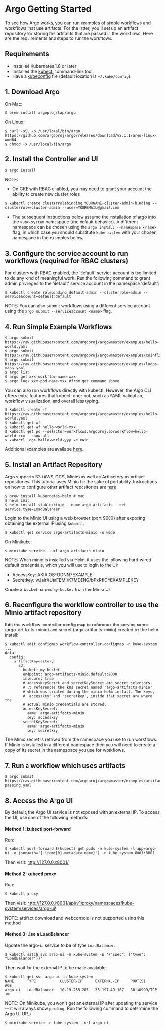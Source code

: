 # Argo Getting Started

To see how Argo works, you can run examples of simple workflows and workflows that use artifacts. For the latter, you'll set up an artifact repository for storing the artifacts that are passed in the workflows. Here are the requirements and steps to run the workflows.

## Requirements
* Installed Kubernetes 1.8 or later
* Installed the [kubectl](https://kubernetes.io/docs/tasks/tools/install-kubectl/) command-line tool
* Have a [kubeconfig](https://kubernetes.io/docs/tasks/access-application-cluster/configure-access-multiple-clusters/) file (default location is `~/.kube/config`).

## 1. Download Argo

On Mac:
```
$ brew install argoproj/tap/argo
```
On Linux:
```
$ curl -sSL -o /usr/local/bin/argo https://github.com/argoproj/argo/releases/download/v2.1.1/argo-linux-amd64
$ chmod +x /usr/local/bin/argo
```

## 2. Install the Controller and UI
```
$ argo install
```
NOTE:
* On GKE with RBAC enabled, you may need to grant your account the ability to create new cluster roles
```
$ kubectl create clusterrolebinding YOURNAME-cluster-admin-binding --clusterrole=cluster-admin --user=YOUREMAIL@gmail.com
```
* The subsequent instructions below assume the installation of argo into the `kube-system` namespace (the default behavior). A different namespace can be chosen using the `argo install --namespace <name>` flag, in which case you should substitute `kube-system` with your chosen namespace in the examples below.

## 3. Configure the service account to run workflows (required for RBAC clusters)
For clusters with RBAC enabled, the 'default' service account is too limited to do any kind of meaningful work. Run the following command to grant admin privileges to the 'default' service account in the namespace 'default':
```
$ kubectl create rolebinding default-admin --clusterrole=admin --serviceaccount=default:default
```
NOTE: You can also submit workflows using a different service account using the `argo submit --serviceaccount <name>` flag.

## 4. Run Simple Example Workflows
```
$ argo submit https://raw.githubusercontent.com/argoproj/argo/master/examples/hello-world.yaml
$ argo submit https://raw.githubusercontent.com/argoproj/argo/master/examples/coinflip.yaml
$ argo submit https://raw.githubusercontent.com/argoproj/argo/master/examples/loops-maps.yaml
$ argo list
$ argo get xxx-workflow-name-xxx
$ argo logs xxx-pod-name-xxx #from get command above
```

You can also run workflows directly with kubectl. However, the Argo CLI offers extra features that kubectl does not, such as YAML validation, workflow visualization, and overall less typing.
```
$ kubectl create -f https://raw.githubusercontent.com/argoproj/argo/master/examples/hello-world.yaml
$ kubectl get wf
$ kubectl get wf hello-world-xxx
$ kubectl get po --selector=workflows.argoproj.io/workflow=hello-world-xxx --show-all
$ kubectl logs hello-world-yyy -c main
```

Additional examples are availabe [here](https://github.com/argoproj/argo/blob/master/examples/README.md).

## 5. Install an Artifact Repository

Argo supports S3 (AWS, GCS, Minio) as well as Artifactory as artifact repositories. This tutorial uses Minio for the sake of portability. Instructions on how to configure other artifact repositories are [here](https://github.com/argoproj/argo/blob/master/ARTIFACT_REPO.md).
```
$ brew install kubernetes-helm # mac
$ helm init
$ helm install stable/minio --name argo-artifacts --set service.type=LoadBalancer
```

Login to the Minio UI using a web browser (port 9000) after exposing obtaining the external IP using `kubectl`.
```
$ kubectl get service argo-artifacts-minio -o wide
```
On Minikube:
```
$ minikube service --url argo-artifacts-minio
```

NOTE: When minio is installed via Helm, it uses the following hard-wired default credentials,
which you will use to login to the UI:
* AccessKey: AKIAIOSFODNN7EXAMPLE
* SecretKey: wJalrXUtnFEMI/K7MDENG/bPxRfiCYEXAMPLEKEY

Create a bucket named `my-bucket` from the Minio UI.

## 6. Reconfigure the workflow controller to use the Minio artifact repository

Edit the workflow-controller config map to reference the service name (argo-artifacts-minio) and secret (argo-artifacts-minio) created by the helm install:
```
$ kubectl edit configmap workflow-controller-configmap -n kube-system
...
data:
  config: |
    artifactRepository:
      s3:
        bucket: my-bucket
        endpoint: argo-artifacts-minio.default:9000
        insecure: true
        # accessKeySecret and secretKeySecret are secret selectors.
        # It references the k8s secret named 'argo-artifacts-minio'
        # which was created during the minio helm install. The keys,
        # 'accesskey' and 'secretkey', inside that secret are where the
        # actual minio credentials are stored.
        accessKeySecret:
          name: argo-artifacts-minio
          key: accesskey
        secretKeySecret:
          name: argo-artifacts-minio
          key: secretkey
```

The Minio secret is retrived from the namespace you use to run workflows. If Minio is installed in a different namespace then you will need to create a copy of its secret in the namespace you use for workflows.

## 7. Run a workflow which uses artifacts
```
$ argo submit https://raw.githubusercontent.com/argoproj/argo/master/examples/artifact-passing.yaml
```

## 8. Access the Argo UI

By default, the Argo UI service is not exposed with an external IP. To access the UI, use one of the following methods:

#### Method 1: kubectl port-forward
Run:
```
$ kubectl port-forward $(kubectl get pods -n kube-system -l app=argo-ui -o jsonpath='{.items[0].metadata.name}') -n kube-system 8001:8001
```
Then visit: http://127.0.0.1:8001/

#### Method 2: kubectl proxy
Run:
```
$ kubectl proxy
```
Then visit: http://127.0.0.1:8001/api/v1/proxy/namespaces/kube-system/services/argo-ui/

NOTE: artifact download and webconsole is not supported using this method

#### Method 3: Use a LoadBalancer

Update the argo-ui service to be of type `LoadBalancer`.
```
$ kubectl patch svc argo-ui -n kube-system -p '{"spec": {"type": "LoadBalancer"}}'
```
Then wait for the external IP to be made available:
```
$ kubectl get svc argo-ui -n kube-system
NAME      TYPE           CLUSTER-IP      EXTERNAL-IP     PORT(S)        AGE
argo-ui   LoadBalancer   10.19.255.205   35.197.49.167   80:30999/TCP   1m
```

NOTE: On Minikube, you won't get an external IP after updating the service -- it will always show `pending`. Run the following command to determine the Argo UI URL:
```
$ minikube service -n kube-system --url argo-ui
```
